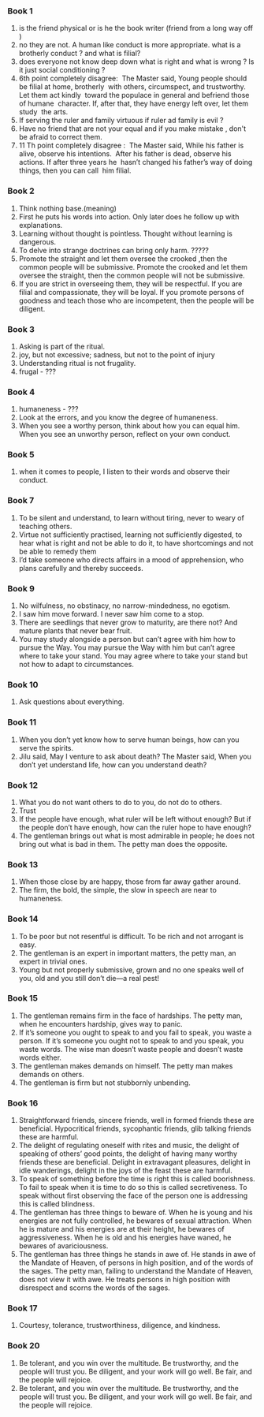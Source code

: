 ### **Book 1** 
1. is the friend physical or is he the book writer (friend from a long way off ) 
2. no they are not. A human like conduct is more appropriate. what is a brotherly conduct ? and what is filial? 
3. does everyone not know deep down what is right and what is wrong ? Is it just social conditioning ? 
4. 6th point completely disagree: 
The Master said, Young people should be filial at home, brotherly 
with others, circumspect, and trustworthy. Let them act kindly 
toward the populace in general and befriend those of humane 
character. If, after that, they have energy left over, let them study 
the arts. 
5. If serving the ruler and family virtuous if ruler ad family is evil ? 
6. Have no friend that are not your equal and if you make mistake , don't be afraid to correct them. 
7. 11 Th point completely disagree : 
The Master said, While his father is alive, observe his intentions. 
After his father is dead, observe his actions. If after three years he 
hasn’t changed his father’s way of doing things, then you can call 
him filial. 

### **Book 2** 
1. Think nothing base.(meaning) 
2. First he puts his words into action. Only later does he follow up with explanations. 
3. Learning without thought is pointless. Thought without learning is dangerous. 
4. To delve into strange doctrines can bring only harm. ????? 
5. Promote the straight and let them oversee the crooked ,then the common people will be submissive. Promote the crooked and let them oversee the straight, then the common people will not be submissive. 
6. If you are strict in overseeing them, they will be respectful. If you are filial and compassionate, they will be loyal. If you promote persons of goodness and teach those who are incompetent, then the people will be diligent. 

### **Book 3** 
1. Asking is part of the ritual. 
2. joy, but not excessive; sadness, but not to the point of injury 
3. Understanding ritual is not frugality. 
4. frugal - ??? 

### **Book 4** 
1. humaneness - ??? 
2. Look at the errors, and you know the degree of humaneness. 
3. When you see a worthy person, think about how you can equal him. When you see an unworthy person, reflect on your own conduct. 

### **Book 5** 
1. when it comes to people, I listen to their words and observe their conduct. 

### **Book 7** 
1. To be silent and understand, to learn without tiring, never to weary of teaching others. 
2. Virtue not sufficiently practised, learning not sufficiently digested, to hear what is right and not be able to do it, to have shortcomings and not be able to remedy them 
3. I’d take someone who directs affairs in a mood of apprehension, who plans carefully and thereby succeeds. 

### **Book 9** 
1. No wilfulness, no obstinacy, no narrow-mindedness, no egotism. 
2. I saw him move forward. I never saw him come to a stop. 
3. There are seedlings that never grow to maturity, are there not? And mature plants that never bear fruit. 
4. You may study alongside a person but can’t agree with him how to pursue the Way. You may pursue the Way with him but can’t agree where to take your stand. You may agree where to take your stand but not how to adapt to circumstances. 

### **Book 10** 
1. Ask questions about everything. 

### **Book 11** 
1. When you don’t yet know how to serve human beings, how can you serve the spirits. 
2. Jilu said, May I venture to ask about death? The Master said, When you don’t yet understand life, how can you understand death? 

### **Book 12** 
1. What you do not want others to do to you, do not do to others. 
2. Trust 
3. If the people have enough, what ruler will be left without enough? But if the people don’t have enough, how can the ruler hope to have enough? 
4. The gentleman brings out what is most admirable in people; he does not bring out what is bad in them. The petty man does the opposite. 

### **Book 13** 
1. When those close by are happy, those from far away gather around. 
2. The firm, the bold, the simple, the slow in speech are near to humaneness. 

### **Book 14** 
1. To be poor but not resentful is difficult. To be rich and not arrogant is easy. 
2. The gentleman is an expert in important matters, the petty man, an expert in trivial ones. 
3. Young but not properly submissive, grown and no one speaks well of you, old and you still don’t die—a real pest! 

### **Book 15** 
1. The gentleman remains firm in the face of hardships. The petty man, when he encounters hardship, gives way to panic. 
2. If it’s someone you ought to speak to and you fail to speak, you waste a person. If it’s someone you ought not to speak to and you speak, you waste words. The wise man doesn’t waste people and doesn’t waste words either. 
3. The gentleman makes demands on himself. The petty man makes demands on others. 
4. The gentleman is firm but not stubbornly unbending. 

### **Book 16** 
1. Straightforward friends, sincere friends, well in formed friends these are beneficial. Hypocritical friends, sycophantic friends, glib talking friends these are harmful. 
2. The delight of regulating oneself with rites and music, the delight of speaking of others’ good points, the delight of having many worthy friends these are beneficial. Delight in extravagant pleasures, delight in idle wanderings, delight in the joys of the feast these are harmful. 
3. To speak of something before the time is right this is called boorishness. To fail to speak when it is time to do so this is called secretiveness. To speak without first observing the face of the person one is addressing this is called blindness. 
4. The gentleman has three things to beware of. When he is young and his energies are not fully controlled, he bewares of sexual attraction. When he is mature and his energies are at their height, he bewares of aggressiveness. When he is old and his energies have waned, he bewares of avariciousness. 
5. The gentleman has three things he stands in awe of. He stands in awe of the Mandate of Heaven, of persons in high position, and of the words of the sages. The petty man, failing to understand the Mandate of Heaven, does not view it with awe. He treats persons in high position with disrespect and scorns the words of the sages. 

### **Book 17** 
1. Courtesy, tolerance, trustworthiness, diligence, and kindness. 

### **Book 20** 
1. Be tolerant, and you win over the multitude. Be trustworthy, and the people will trust you. Be diligent, and your work will go well. Be fair, and the people will rejoice. 
2. Be tolerant, and you win over the multitude. Be trustworthy, and the people will trust you. Be diligent, and your work will go well. Be fair, and the people will rejoice.